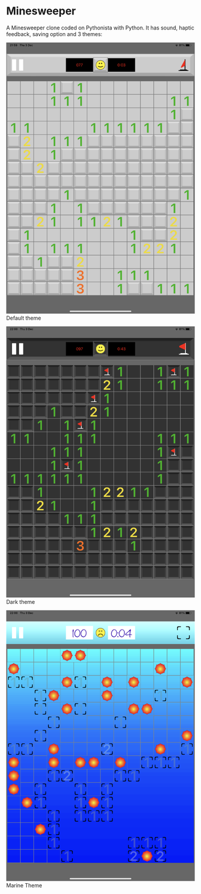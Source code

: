 # Minesweeper

A Minesweeper clone coded on Pythonista with Python.
It has sound, haptic feedback, saving option and 3 themes:

![Default Theme](pictures/light.PNG)
Default theme

![Dark Theme](pictures/dark.PNG)
Dark theme

![Marine Theme](pictures/marine.PNG)
Marine Theme